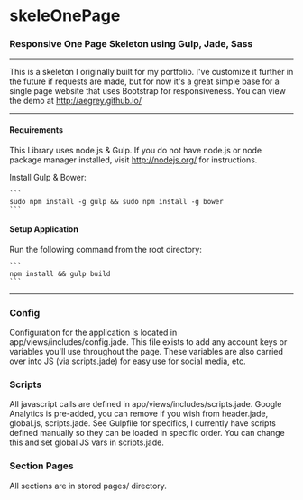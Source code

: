 # skeleOnePage
### Responsive One Page Skeleton using Gulp, Jade, Sass
----

This is a skeleton I originally built for my portfolio. I've customize it further in the future if requests are made, but for now it's a great simple base for a single page website that uses Bootstrap for responsiveness. You can view the demo at http://aegrey.github.io/

----
#### Requirements
 This Library uses node.js & Gulp. If you do not have node.js or node package manager installed, visit http://nodejs.org/ for instructions.

Install Gulp & Bower:
	
	```
	sudo npm install -g gulp && sudo npm install -g bower 
	```

#### Setup Application
Run the following command from the root directory:

	```
	npm install && gulp build
	```
----
### Config
Configuration for the application is located in app/views/includes/config.jade. This file exists to add any account keys or variables you'll use throughout the page. These variables are also carried over into JS (via scripts.jade) for easy use for social media, etc. 

### Scripts
All javascript calls are defined in app/views/includes/scripts.jade. Google Analytics is pre-added, you can remove if you wish from header.jade, global.js, scripts.jade. See Gulpfile for specifics, I currently have scripts defined manually so they can be loaded in specific order. You can change this and set global JS vars in scripts.jade. 

### Section Pages
All sections are in stored pages/ directory. 
